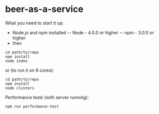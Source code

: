 # beer-as-a-service

What you need to start it up:
- Node.js and npm installed 
-- Node - 4.0.0 or higher
-- npm - 3.0.0 or higher
- then

```
cd path/to/repo
npm install
node index
```

or (to run it on 8 cores):

```
cd path/to/repo
npm install
node clusters
```

Performance tests (with server running):

```
npm run performance-test
```
